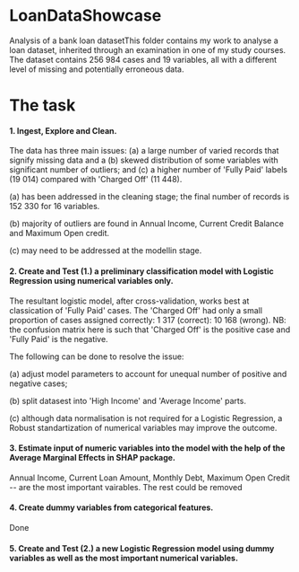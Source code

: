 # LoanDataShowcase
Analysis of a bank loan datasetThis folder contains my work to analyse a loan dataset, inherited through an examination in one of my study courses.
The dataset contains 256 984 cases and 19 variables, all with a different level of missing and potentially erroneous data.

# The task
#### 1. Ingest, Explore and Clean.
The data has three main issues: (a) a large number of varied records that signify missing data and a (b) skewed    distribution of some variables with significant number of outliers; and (c) a higher number of 'Fully Paid' labels (19 014) compared with 'Charged Off' (11 448). 

(a) has been addressed in the cleaning stage; the final number of records is 152 330 for 16 variables.

(b) majority of outliers are found in Annual Income, Current Credit Balance and Maximum Open credit.

(c) may need to be addressed at the modellin stage.
#### 2. Create and Test (1.) a preliminary classification model with Logistic Regression using numerical variables only.
The resultant logistic model, after cross-validation, works best at classication of 'Fully Paid' cases. The 'Charged Off' had only a small proportion of cases assigned correctly: 1 317 (correct): 10 168 (wrong). NB: the confusion matrix here is such that 'Charged Off' is the positive case and 'Fully Paid' is the negative. 

The following can be done to resolve the issue:

(a) adjust model parameters to account for unequal number of positive and negative cases;

(b) split datasest into 'High Income' and 'Average Income' parts.

(c) although data normalisation is not required for a Logistic Regression, a Robust standartization of numerical variables may improve the outcome.
#### 3. Estimate input of numeric variables into the model with the help of the Average Marginal Effects in SHAP package.
Annual Income, Current Loan Amount, Monthly Debt, Maximum Open Credit -- are the most important vairables. The rest could be removed
#### 4. Create dummy variables from categorical features.
Done

#### 5. Create and Test (2.) a new Logistic Regression model using dummy variables as well as the most important numerical variables.

